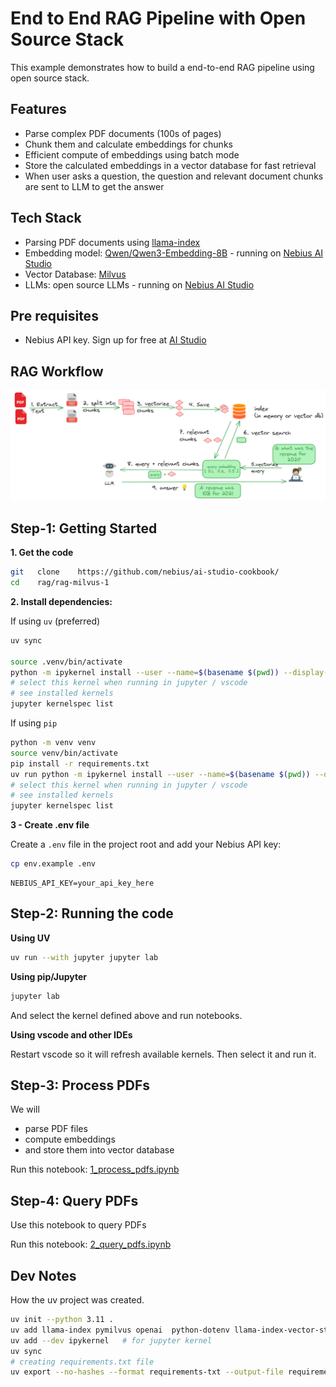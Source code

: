 # End to End RAG Pipeline with Open Source Stack

This example demonstrates how to build a end-to-end RAG pipeline using open source stack.

## Features

- Parse complex PDF documents (100s of pages)
- Chunk them and calculate embeddings for chunks
- Efficient compute of embeddings using batch mode
- Store the calculated embeddings in a vector database for fast retrieval
- When user asks a question, the question and relevant document chunks are sent to LLM to get the answer

## Tech Stack

- Parsing PDF documents using [llama-index](https://docs.llamaindex.ai/en/stable/)
- Embedding model: [Qwen/Qwen3-Embedding-8B](https://huggingface.co/Qwen/Qwen3-Embedding-8B) - running on [Nebius AI Studio](https://studio.nebius.com/)
- Vector Database: [Milvus](https://milvus.io/)
- LLMs: open source LLMs - running on [Nebius AI Studio](https://studio.nebius.com/)

## Pre requisites

- Nebius API key.  Sign up for free at [AI Studio](https://studio.nebius.com/)


## RAG Workflow

![](images/rag-1.png)

## Step-1: Getting Started


**1. Get the code**

```bash
git   clone    https://github.com/nebius/ai-studio-cookbook/
cd    rag/rag-milvus-1
```

**2. Install dependencies:**

If using `uv` (preferred)

```bash
uv sync

source .venv/bin/activate
python -m ipykernel install --user --name=$(basename $(pwd)) --display-name "$(basename $(pwd))"
# select this kernel when running in jupyter / vscode
# see installed kernels
jupyter kernelspec list 
```

If using `pip`

```bash
python -m venv venv
source venv/bin/activate
pip install -r requirements.txt
uv run python -m ipykernel install --user --name=$(basename $(pwd)) --display-name "$(basename $(pwd))"
# select this kernel when running in jupyter / vscode
# see installed kernels
jupyter kernelspec list 
```

**3 - Create .env file**

Create a `.env` file in the project root and add your Nebius API key:

```bash
cp env.example .env
```

```
NEBIUS_API_KEY=your_api_key_here
```


## Step-2: Running the code


**Using UV**

```bash
uv run --with jupyter jupyter lab
```

**Using pip/Jupyter**

```bash
jupyter lab
```

And select the kernel defined above and run notebooks.

**Using vscode and other IDEs**

Restart vscode so it will refresh available kernels.  Then select it and run it.


## Step-3: Process PDFs

We will 
- parse PDF files 
- compute embeddings
- and store them into vector database

Run this notebook: [1_process_pdfs.ipynb](1_process_pdfs.ipynb)

## Step-4: Query PDFs

Use this notebook to query PDFs

Run this notebook: [2_query_pdfs.ipynb](2_query_pdfs.ipynb)


## Dev Notes

How the uv project was created.

```bash
uv init --python 3.11 .
uv add llama-index pymilvus openai  python-dotenv llama-index-vector-stores-milvus llama-index-embeddings-nebius   llama-index-llms-nebius
uv add --dev ipykernel   # for jupyter kernel
uv sync
# creating requirements.txt file
uv export --no-hashes --format requirements-txt --output-file requirements.txt
```
